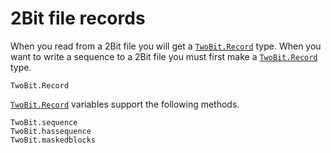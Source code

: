 # 2Bit file records

When you read from a 2Bit file you will get a [`TwoBit.Record`](@ref) type.
When you want to write a sequence to a 2Bit file you must first make a
[`TwoBit.Record`](@ref) type.

```@docs
TwoBit.Record
```

[`TwoBit.Record`](@ref) variables support the following methods.

```@docs
TwoBit.sequence
TwoBit.hassequence
TwoBit.maskedblocks
```